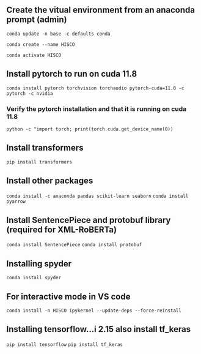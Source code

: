 ## Create the vitual environment from an anaconda prompt (admin)
`conda update -n base -c defaults conda`

`conda create --name HISCO`

`conda activate HISCO`

## Install pytorch to run on cuda 11.8
`conda install pytorch torchvision torchaudio pytorch-cuda=11.8 -c pytorch -c nvidia`
### Verify the pytorch installation and that it is running on cuda 11.8
`python -c "import torch; print(torch.cuda.get_device_name(0))`

## Install transformers
`pip install transformers`

## Install other packages
`conda install -c anaconda pandas scikit-learn seaborn`
`conda install pyarrow`

## Install SentencePiece and protobuf library (required for XML-RoBERTa)
`conda install SentencePiece`
`conda install protobuf`

## Installing spyder
`conda install spyder`

## For interactive mode in VS code
`conda install -n HISCO ipykernel --update-deps --force-reinstall`

## Installing tensorflow...i 2.15 also install tf_keras
`pip install tensorflow`
`pip install tf_keras`